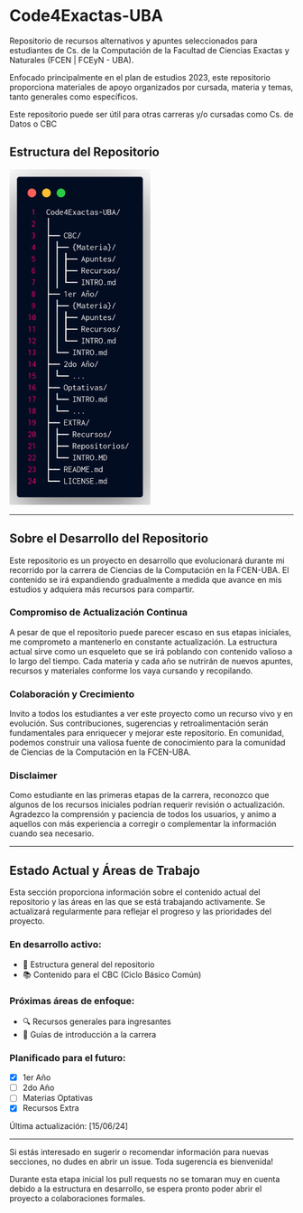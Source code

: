 # Code4Exactas-UBA
Repositorio de recursos alternativos y apuntes seleccionados para estudiantes de Cs. de la Computación de la Facultad de Ciencias Exactas y Naturales (FCEN | FCEyN - UBA).

Enfocado principalmente en el plan de estudios 2023, este repositorio proporciona materiales de apoyo organizados por cursada, materia y temas, tanto generales como específicos.

Este repositorio puede ser útil para otras carreras y/o cursadas como Cs. de Datos o CBC
## Estructura del Repositorio

<img src="Estructura.png" style="width: 250px; max-width: 100%;" alt="Estructura del Repositorio">

---
## Sobre el Desarrollo del Repositorio

Este repositorio es un proyecto en desarrollo que evolucionará durante mi recorrido por la carrera de Ciencias de la Computación en la FCEN-UBA. El contenido se irá expandiendo gradualmente a medida que avance en mis estudios y adquiera más recursos para compartir.

### Compromiso de Actualización Continua

A pesar de que el repositorio puede parecer escaso en sus etapas iniciales, me comprometo a mantenerlo en constante actualización. La estructura actual sirve como un esqueleto que se irá poblando con contenido valioso a lo largo del tiempo. Cada materia y cada año se nutrirán de nuevos apuntes, recursos y materiales conforme los vaya cursando y recopilando.

### Colaboración y Crecimiento

Invito a todos los estudiantes a ver este proyecto como un recurso vivo y en evolución. Sus contribuciones, sugerencias y retroalimentación serán fundamentales para enriquecer y mejorar este repositorio. En comunidad, podemos construir una valiosa fuente de conocimiento para la comunidad de Ciencias de la Computación en la FCEN-UBA.

### Disclaimer

Como estudiante en las primeras etapas de la carrera, reconozco que algunos de los recursos iniciales podrían requerir revisión o actualización. Agradezco la comprensión y paciencia de todos los usuarios, y animo a aquellos con más experiencia a corregir o complementar la información cuando sea necesario.

---
## Estado Actual y Áreas de Trabajo

Esta sección proporciona información sobre el contenido actual del repositorio y las áreas en las que se está trabajando activamente. Se actualizará regularmente para reflejar el progreso y las prioridades del proyecto.

### En desarrollo activo:
- 🔧 Estructura general del repositorio
- 📚 Contenido para el CBC (Ciclo Básico Común)

### Próximas áreas de enfoque:
- 🔍 Recursos generales para ingresantes
- 📝 Guías de introducción a la carrera

### Planificado para el futuro:
- [x] 1er Año
- [ ] 2do Año
- [ ] Materias Optativas
- [x] Recursos Extra

Última actualización: [15/06/24]

---

Si estás interesado en sugerir o recomendar información para nuevas secciones, no dudes en abrir un issue. Toda sugerencia es bienvenida!

Durante esta etapa inicial los pull requests no se tomaran muy en cuenta debido a la estructura en desarrollo, se espera pronto poder abrir el proyecto a colaboraciones formales.